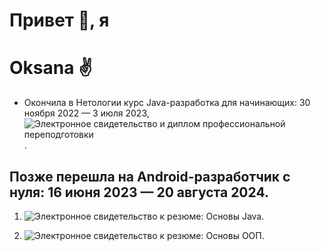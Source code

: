 # Привет 👋, я
# Oksana ✌️

* Окончила в Нетологии курс Java-разработка для начинающих: 30 ноября 2022 — 3 июля 2023, 
    ![Электронное свидетельство и диплом профессиональной переподготовки](https://netology.ru/sharing/38cb75ce33082708bc4a718fe4a927f1?utm_source=social&utm_campaign=certificate_lms).
    
##    Позже перешла на Android-разработчик с нуля: 16 июня 2023 — 20 августа 2024.
 1.   ![Электронное свидетельство к резюме: Основы Java](https://netology.ru/sharing/21d72edd7d642599202e8189ed7eda72?utm_source=social&utm_campaign=certificate_lms).

 2.   ![Электронное свидетельство к резюме: Основы ООП](https://netology.ru/sharing/e21ed4e4370f5209c018ec1340e22059?utm_source=social&utm_campaign=certificate_lms).




   